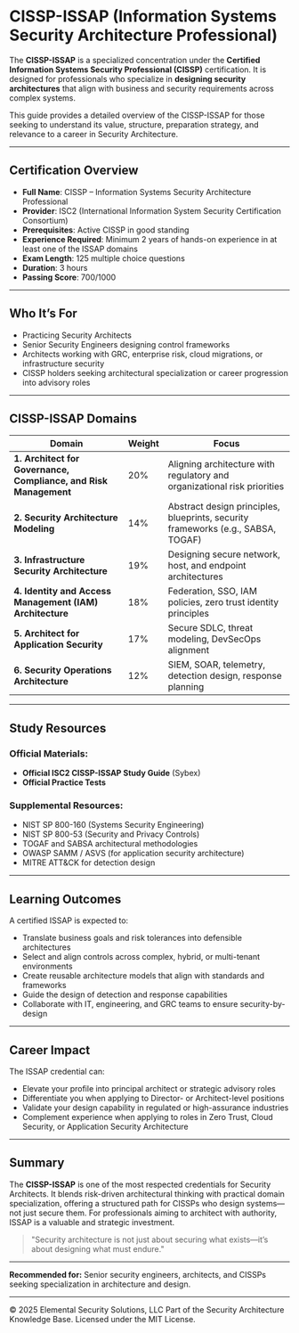 # CISSP-ISSAP (Information Systems Security Architecture Professional)

The **CISSP-ISSAP** is a specialized concentration under the **Certified Information Systems Security Professional (CISSP)** certification. It is designed for professionals who specialize in **designing security architectures** that align with business and security requirements across complex systems.

This guide provides a detailed overview of the CISSP-ISSAP for those seeking to understand its value, structure, preparation strategy, and relevance to a career in Security Architecture.

---

## Certification Overview

- **Full Name**: CISSP – Information Systems Security Architecture Professional
- **Provider**: ISC2 (International Information System Security Certification Consortium)
- **Prerequisites**: Active CISSP in good standing
- **Experience Required**: Minimum 2 years of hands-on experience in at least one of the ISSAP domains
- **Exam Length**: 125 multiple choice questions
- **Duration**: 3 hours
- **Passing Score**: 700/1000

---

## Who It’s For
- Practicing Security Architects
- Senior Security Engineers designing control frameworks
- Architects working with GRC, enterprise risk, cloud migrations, or infrastructure security
- CISSP holders seeking architectural specialization or career progression into advisory roles

---

## CISSP-ISSAP Domains

| Domain | Weight | Focus |
|--------|--------|-------|
| **1. Architect for Governance, Compliance, and Risk Management** | 20% | Aligning architecture with regulatory and organizational risk priorities |
| **2. Security Architecture Modeling** | 14% | Abstract design principles, blueprints, security frameworks (e.g., SABSA, TOGAF) |
| **3. Infrastructure Security Architecture** | 19% | Designing secure network, host, and endpoint architectures |
| **4. Identity and Access Management (IAM) Architecture** | 18% | Federation, SSO, IAM policies, zero trust identity principles |
| **5. Architect for Application Security** | 17% | Secure SDLC, threat modeling, DevSecOps alignment |
| **6. Security Operations Architecture** | 12% | SIEM, SOAR, telemetry, detection design, response planning |

---

## Study Resources

### Official Materials:
- **Official ISC2 CISSP-ISSAP Study Guide** (Sybex)
- **Official Practice Tests**

### Supplemental Resources:
- NIST SP 800-160 (Systems Security Engineering)
- NIST SP 800-53 (Security and Privacy Controls)
- TOGAF and SABSA architectural methodologies
- OWASP SAMM / ASVS (for application security architecture)
- MITRE ATT&CK for detection design

---

## Learning Outcomes
A certified ISSAP is expected to:
- Translate business goals and risk tolerances into defensible architectures
- Select and align controls across complex, hybrid, or multi-tenant environments
- Create reusable architecture models that align with standards and frameworks
- Guide the design of detection and response capabilities
- Collaborate with IT, engineering, and GRC teams to ensure security-by-design

---

## Career Impact
The ISSAP credential can:
- Elevate your profile into principal architect or strategic advisory roles
- Differentiate you when applying to Director- or Architect-level positions
- Validate your design capability in regulated or high-assurance industries
- Complement experience when applying to roles in Zero Trust, Cloud Security, or Application Security Architecture

---

## Summary
The **CISSP-ISSAP** is one of the most respected credentials for Security Architects. It blends risk-driven architectural thinking with practical domain specialization, offering a structured path for CISSPs who design systems—not just secure them. For professionals aiming to architect with authority, ISSAP is a valuable and strategic investment.

> "Security architecture is not just about securing what exists—it’s about designing what must endure."

---

**Recommended for:** Senior security engineers, architects, and CISSPs seeking specialization in architecture and design.



---
© 2025 Elemental Security Solutions, LLC
Part of the Security Architecture Knowledge Base.
Licensed under the MIT License.
